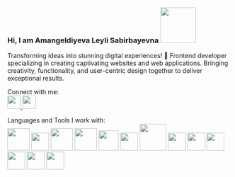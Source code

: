 ### Hi, I am Amangeldiyeva Leyli Sabirbayevna <img src="https://media0.giphy.com/media/pr1dbVONbGeVvSiECh/giphy.gif?cid=ecf05e4759fxbd950wuw6isk3q572jyz6h4cfy656vl73p2m&ep=v1_stickers_search&rid=giphy.gif&ct=s" width="80px">

Transforming ideas into stunning digital experiences! 🚀 Frontend developer specializing in creating captivating websites and web applications. Bringing creativity, functionality, and user-centric design together to deliver exceptional results.

Connect with me: <br>
<a href="www.linkedin.com/in/leyli-amangeldiyeva-b84658282">
  <img src="https://cdn.pixabay.com/photo/2017/08/23/22/59/linked-in-2674741_640.png" width="30px">
</a>
<a href="https://discord.com/channels/@me">
  <img src="https://i.imgur.com/CE9uEkx.jpg" width="30px">
</a>

Languages and Tools I work with:<br>
<img src="https://img.freepik.com/free-icon/html-5_318-674234.jpg?size=626&ext=jpg" width="50px">
<img src="https://gas-kvas.com/uploads/posts/2023-02/1675463198_gas-kvas-com-p-fonovii-risunok-v-css3-3.png" width="40px">
<img src="https://upload.wikimedia.org/wikipedia/commons/thumb/b/b2/Bootstrap_logo.svg/1200px-Bootstrap_logo.svg.png" width="50px">
<img src="https://i2.wp.com/miro.medium.com/1*CE8M-Lil_f-CA9YmSx3XAA.png" width="50px">
<img src="https://www.freedownloadlogo.com/logos/t/tailwindcss.svg" width="45px">
<img src="https://slivmk.com/wp-content/uploads/2023/04/udemy-sovremennyj-javascript-s-nulya-na-realnyh-proektah-denis-meshheryakov_6434dc5d2e458.png" width="40px">
<img src="https://www.mag-corp.com/wp-content/uploads/2021/08/angular.png" width="60px">
<img src="https://www.lambdatest.com/blog/wp-content/uploads/2023/02/React-1.png" width="40px">
<img src="" width="40px">
<img src="" width="40px">
<img src="https://www.pinclipart.com/picdir/big/147-1475273_hot-to-reset-reinitialise-a-git-repository-git.png" width="40px">
<img src="https://avatars.dzeninfra.ru/get-zen_doc/2945823/pub_5f71f045837d8d53234e1c32_5f71f0874fade30a2ab6df15/scale_1200" width="40px">
<img src="" width="40px">
